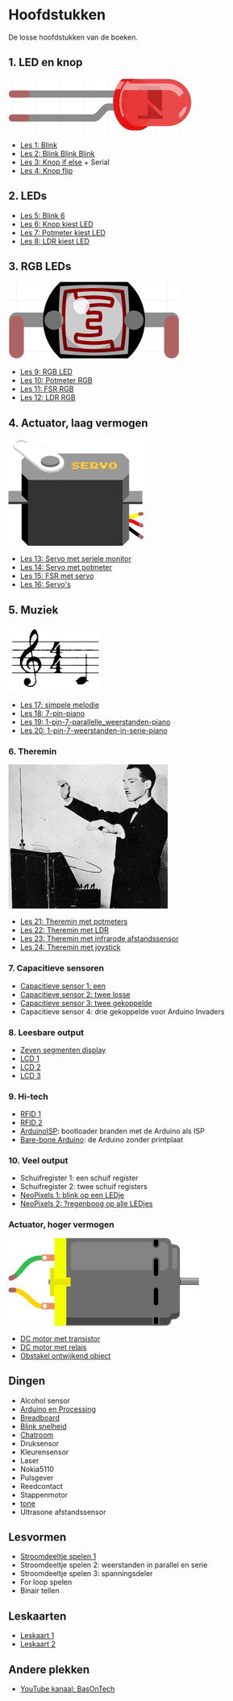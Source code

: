 # Hoofdstukken

De losse hoofdstukken van de boeken.

## 1. LED en knop

![Led](Led.png)

 * [Les 1: Blink](1_blink/README.md)
 * [Les 2: Blink Blink Blink](2_blink_blink_blink/README.md)
 * [Les 3: Knop if else](3_knop_if_else/README.md) + Serial 
 * [Les 4: Knop flip](4_knop_flip/README.md)

## 2. LEDs

 * [Les 5: Blink 6](5_blink_6/README.md) 
 * [Les 6: Knop kiest LED](6_knop_kiest/README.md)
 * [Les 7: Potmeter kiest LED](7_potmeter_kiest/README.md)
 * [Les 8: LDR kiest LED](8_ldr_kiest/README.md)

## 3. RGB LEDs

![LDR](Ldr.png)

 * [Les 9: RGB LED](9_rgb/README.md)
 * [Les 10: Potmeter RGB](10_potmeter_rgb/README.md)
 * [Les 11: FSR RGB](11_fsr_rgb/README.md) 
 * [Les 12: LDR RGB](12_ldr_rgb/README.md) 

## 4. Actuator, laag vermogen

![Servo motor](ServoMotor.png)

 * [Les 13: Servo met seriele monitor](13_servo_serial/README.md)
 * [Les 14: Servo met potmeter](14_servo_potmeter/README.md)
 * [Les 15: FSR met servo](15_FSR_met_servo/README.md)
 * [Les 16: Servo's](16_servos/README.md)

## 5. Muziek

![Muziek](Muziek.png)

 * [Les 17: simpele melodie](17_simpele_melodie/README.md)
 * [Les 18: 7-pin-piano](18_7_pin_piano/README.md)
 * [Les 19: 1-pin-7-parallelle_weerstanden-piano](19_1_pin_7_parallelle_weerstanden_piano/README.md)
 * [Les 20: 1-pin-7-weerstanden-in-serie-piano](20_1_pin_7_weerstanden_in_serie_piano/README.md)

### 6. Theremin

![Theremin](Theremin.jpg)

 * [Les 21: Theremin met potmeters](21_theremin_potmeters/README.md)
 * [Les 22: Theremin met LDR](22_theremin_ldr/README.md)
 * [Les 23: Theremin met infrarode afstandssensor](23_theremin_infrarood/README.md)
 * [Les 24: Theremin met joystick](24_theremin_joystick/README.md)

### 7. Capacitieve sensoren

 * [Capacitieve sensor 1: een](CapacitieveSensor1/README.md)
 * [Capacitieve sensor 2: twee losse](CapacitieveSensor2/README.md)
 * [Capacitieve sensor 3: twee gekoppelde](CapacitieveSensor3/README.md)
 * Capacitieve sensor 4: drie gekoppelde voor Arduino Invaders

### 8. Leesbare output

 * [Zeven segmenten display](ZevenSegmentDisplay/README.md)
 * [LCD 1](LCD1/README.md)
 * [LCD 2](LCD2/README.md)
 * [LCD 3](LCD3/README.md)

### 9. Hi-tech

 * [RFID 1](RFID1/README.md)
 * [RFID 2](RFID2/README.md)
 * [ArduinoISP](ArduinoISP/README.md): bootloader branden met de Arduino als ISP
 * [Bare-bone Arduino](BareBoneArduino/README.md): de Arduino zonder printplaat

### 10. Veel output

 * Schuifregister 1: een schuif register
 * Schuifregister 2: twee schuif registers
 * [NeoPixels 1: blink op een LEDje](NeoPixel1/README.md)
 * [NeoPixels 2: ?regenboog op alle LEDjes](NeoPixel2/README.md)

### Actuator, hoger vermogen

![DC Motor](DcMotor.png)

 * [DC motor met transistor](dc_motor_met_transistor/README.md)
 * [DC motor met relais](dc_motor_met_relais/README.md)
 * [Obstakel ontwijkend object](obstakel_ontwijkend_object/README.md)

## Dingen

 * Alcohol sensor
 * [Arduino en Processing](Arduino_en_processing/README.md)
 * [Breadboard](breadboard/README.md)
 * [Blink snelheid](BlinkSnelheid/README.md)
 * [Chatroom](chatroom/README.md)
 * Druksensor
 * Kleurensensor
 * Laser
 * Nokia5110
 * Pulsgever
 * Reedcontact
 * Stappenmotor
 * [tone](tone/README.md)
 * Ultrasone afstandssensor

## Lesvormen

 * [Stroomdeeltje spelen 1](StroomdeeltjeSpelen1/README.md)
 * Stroomdeeltje spelen 2: weerstanden in parallel en serie
 * Stroomdeeltje spelen 3: spanningsdeler
 * For loop spelen
 * Binair tellen

## Leskaarten

 * [Leskaart 1](Leskaarten/Leskaart1.pdf)
 * [Leskaart 2](Leskaarten/Leskaart2.pdf)

## Andere plekken

 * [YouTube kanaal: BasOnTech](https://www.youtube.com/c/BasOnTechNL)

